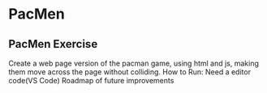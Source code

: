 # PacMen
## PacMen Exercise
Create a web page version of the pacman game, using html and js, making them move across the page without colliding. 
How to Run: Need a editor code(VS Code)
Roadmap of future improvements
